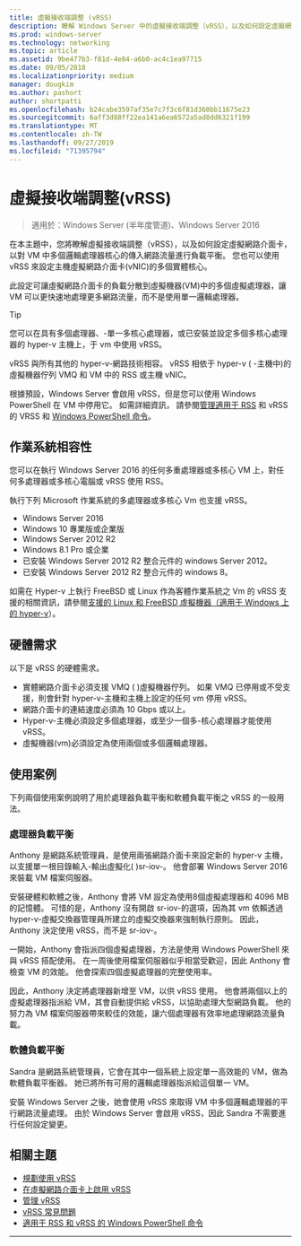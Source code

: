 ```yaml
---
title: 虛擬接收端調整 (vRSS)
description: 瞭解 Windows Server 中的虛擬接收端調整（vRSS），以及如何設定虛擬網路介面卡，以對 VM 中多個邏輯處理器核心的傳入網路流量進行負載平衡。 您也可以為主機虛擬網路介面卡（vNIC）設定數個實體核心。
ms.prod: windows-server
ms.technology: networking
ms.topic: article
ms.assetid: 9be477b3-f81d-4e84-a6b0-ac4c1ea97715
ms.date: 09/05/2018
ms.localizationpriority: medium
manager: dougkim
ms.author: pashort
author: shortpatti
ms.openlocfilehash: b24cabe3597af35e7c7f3c6f81d360bb11675e23
ms.sourcegitcommit: 6aff3d88ff22ea141a6ea6572a5ad8dd6321f199
ms.translationtype: MT
ms.contentlocale: zh-TW
ms.lasthandoff: 09/27/2019
ms.locfileid: "71395794"
---
```

# <a name="virtual-receive-side-scaling-vrss"></a>虛擬接收端調整\(vRSS\)

>適用於：Windows Server (半年度管道)、Windows Server 2016

在本主題中，您將瞭解虛擬接收端調整（vRSS），以及如何設定虛擬網路介面卡，以對 VM 中多個邏輯處理器核心的傳入網路流量進行負載平衡。 您也可以使用 vRSS 來設定主機虛擬網路介面卡\(vNIC\)的多個實體核心。

此設定可讓虛擬網路介面卡的負載分散到虛擬機器\(VM\)中的多個虛擬處理器，讓 VM 可以更快速地處理更多網路流量，而不是使用單一邏輯處理器。

>[!TIP]
>您可以在具有多個處理器、\-單一多核心處理器，或已安裝並設定多個多核心處理器的 hyper-v 主機上，于 vm 中使用 vRSS。

vRSS 與所有其他的 hyper-v\-網路技術相容。 vRSS 相依于 hyper-v \( \-主機中\)的虛擬機器佇列 VMQ 和 VM 中的 RSS 或主機 vNIC。

根據預設，Windows Server 會啟用 vRSS，但是您可以使用 Windows PowerShell 在 VM 中停用它。 如需詳細資訊， 請參閱[管理適用于 RSS](vrss-manage.md) 和 vRSS 的 VRSS 和 [Windows PowerShell 命令](vrss-wps.md)。



## <a name="operating-system-compatibility"></a>作業系統相容性

您可以在執行 Windows Server 2016 的任何多重處理器或多核心 VM 上，對任何多處理器或多核心電腦或 vRSS 使用 RSS。

執行下列 Microsoft 作業系統的多處理器或多核心 Vm 也支援 vRSS。

- Windows Server 2016
- Windows 10 專業版或企業版
- Windows Server 2012 R2
- Windows 8.1 Pro 或企業
- 已安裝 Windows Server 2012 R2 整合元件的 windows Server 2012。
- 已安裝 Windows Server 2012 R2 整合元件的 windows 8。

如需在 Hyper-v 上執行 FreeBSD 或 Linux 作為客體作業系統之 Vm 的 vRSS 支援的相關資訊，請參閱[支援的 Linux 和 FreeBSD 虛擬機器（適用于 Windows 上的 hyper-v](https://docs.microsoft.com/windows-server/virtualization/hyper-v/Supported-Linux-and-FreeBSD-virtual-machines-for-Hyper-V-on-Windows)）。
  
## <a name="hardware-requirements"></a>硬體需求

以下是 vRSS 的硬體需求。
 
- 實體網路介面卡必須支援 VMQ \( \)虛擬機器佇列。 如果 VMQ 已停用或不受支援，則會針對 hyper-v\-主機和主機上設定的任何 vm 停用 vRSS。
- 網路介面卡的連結速度必須為 10 Gbps 或以上。
- Hyper-v\-主機必須設定多個處理器，或至少一個多\-核心處理器才能使用 vRSS。
- 虛擬機器\(vm\)必須設定為使用兩個或多個邏輯處理器。


## <a name="use-case-scenarios"></a>使用案例

下列兩個使用案例說明了用於處理器負載平衡和軟體負載平衡之 vRSS 的一般用法。

### <a name="processor-load-balancing"></a>處理器負載平衡
  
Anthony 是網路系統管理員，是使用兩張網路介面卡來設定新的 hyper-v 主機，以支援單一根目錄輸入-輸出虛擬化\( \)sr-iov\-。 他會部署 Windows Server 2016 來裝載 VM 檔案伺服器。

安裝硬體和軟體之後，Anthony 會將 VM 設定為使用8個虛擬處理器和 4096 MB 的記憶體。 可惜的是，Anthony 沒有開啟 sr-iov\-的選項，因為其 vm 依賴透過 hyper-v\-虛擬交換器管理員所建立的虛擬交換器來強制執行原則。 因此，Anthony 決定使用 vRSS，而不是 sr-iov\-。

一開始，Anthony 會指派四個虛擬處理器，方法是使用 Windows PowerShell 來與 vRSS 搭配使用。 在一周後使用檔案伺服器似乎相當受歡迎，因此 Anthony 會檢查 VM 的效能。  他會探索四個虛擬處理器的完整使用率。

因此，Anthony 決定將處理器新增至 VM，以供 vRSS 使用。  他會將兩個以上的虛擬處理器指派給 VM，其會自動提供給 vRSS，以協助處理大型網路負載。 他的努力為 VM 檔案伺服器帶來較佳的效能，讓六個處理器有效率地處理網路流量負載。


### <a name="software-load-balancing"></a>軟體負載平衡

Sandra 是網路系統管理員，它會在其中一個系統上設定單一高效能的 VM，做為軟體負載平衡器。 她已將所有可用的邏輯處理器指派給這個單一 VM。

安裝 Windows Server 之後，她會使用 vRSS 來取得 VM 中多個邏輯處理器的平行網路流量處理。 由於 Windows Server 會啟用 vRSS，因此 Sandra 不需要進行任何設定變更。


## <a name="related-topics"></a>相關主題

- [規劃使用 vRSS](vrss-plan.md)
- [在虛擬網路介面卡上啟用 vRSS](vrss-enable.md)
- [管理 vRSS](vrss-manage.md)
- [vRSS 常見問題](vrss-faq.md)
- [適用于 RSS 和 vRSS 的 Windows PowerShell 命令](vrss-wps.md)

---
